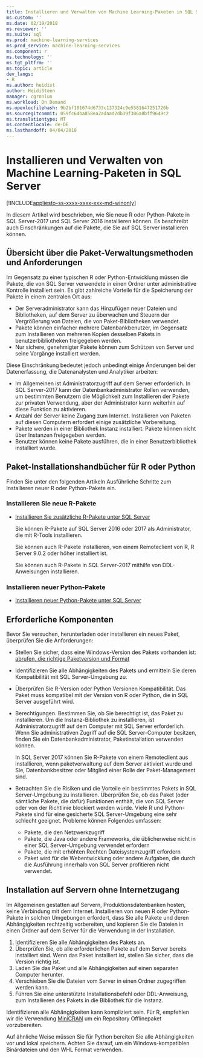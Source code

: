 ```yaml
---
title: Installieren und Verwalten von Machine Learning-Paketen in SQL Server | Microsoft Docs
ms.custom: ''
ms.date: 02/19/2018
ms.reviewer: ''
ms.suite: sql
ms.prod: machine-learning-services
ms.prod_service: machine-learning-services
ms.component: r
ms.technology: ''
ms.tgt_pltfrm: ''
ms.topic: article
dev_langs:
- R
ms.author: heidist
author: HeidiSteen
manager: cgronlun
ms.workload: On Demand
ms.openlocfilehash: 9b2bf101674d6733c137324c9e5581647251726b
ms.sourcegitcommit: 059fc64ba858ea2adaad2db39f306a8bff9649c2
ms.translationtype: MT
ms.contentlocale: de-DE
ms.lasthandoff: 04/04/2018
---
```

# <a name="installing-and-managing-machine-learning-packages-in-sql-server"></a>Installieren und Verwalten von Machine Learning-Paketen in SQL Server
[!INCLUDE[appliesto-ss-xxxx-xxxx-xxx-md-winonly](../../includes/appliesto-ss-xxxx-xxxx-xxx-md-winonly.md)]

In diesem Artikel wird beschrieben, wie Sie neue R oder Python-Pakete in SQL Server-2017 und SQL Server 2016 installieren können. Es beschreibt auch Einschränkungen auf die Pakete, die Sie auf SQL Server installieren können.

## <a name="overview-of-package-management-methods-and-requirements"></a>Übersicht über die Paket-Verwaltungsmethoden und Anforderungen

Im Gegensatz zu einer typischen R oder Python-Entwicklung müssen die Pakete, die von SQL Server verwendete in einen Ordner unter administrative Kontrolle installiert sein. Es gibt zahlreiche Vorteile für die Speicherung der Pakete in einem zentralen Ort aus:

+ Der Serveradministrator kann das Hinzufügen neuer Dateien und Bibliotheken, auf dem Server zu überwachen und Steuern der Vergrößerung von Dateien, die von Paket-Bibliotheken verwendet. 
+ Pakete können einfacher mehrere Datenbankbenutzer, im Gegensatz zum Installieren von mehreren Kopien desselben Pakets in benutzerbibliotheken freigegeben werden.
+ Nur sichere, genehmigter Pakete können zum Schützen von Server und seine Vorgänge installiert werden.

Diese Einschränkung bedeutet jedoch unbedingt einige Änderungen bei der Datenerfassung, die Datenanalysten und Analytiker arbeiten:

+ Im Allgemeinen ist Administratorzugriff auf dem Server erforderlich. In SQL Server-2017 kann der Datenbankadministrator Rollen verwenden, um bestimmten Benutzern die Möglichkeit zum Installieren der Pakete zur privaten Verwendung, aber der Administrator kann weiterhin auf diese Funktion zu aktivieren.
+ Anzahl der Server keine Zugang zum Internet. Installieren von Paketen auf diesen Computern erfordert einige zusätzliche Vorbereitung.
+ Pakete werden in einer Bibliothek Instanz installiert. Pakete können nicht über Instanzen freigegeben werden.
+ Benutzer können keine Pakete ausführen, die in einer Benutzerbibliothek installiert wurde.

## <a name="package-installation-guides-for-r-or-python"></a>Paket-Installationshandbücher für R oder Python

Finden Sie unter den folgenden Artikeln Ausführliche Schritte zum Installieren neuer R oder Python-Pakete ein. 

### <a name="install-new-r-packages"></a>Installieren Sie neue R-Pakete

+ [Installieren Sie zusätzliche R-Pakete unter SQL Server](install-additional-r-packages-on-sql-server.md)

    Sie können R-Pakete auf SQL Server 2016 oder 2017 als Administrator, die mit R-Tools installieren.

    Sie können auch R-Pakete installieren, von einem Remoteclient von R, R Server 9.0.2 oder höher installiert ist.

    Sie können auch R-Pakete in SQL Server-2017 mithilfe von DDL-Anweisungen installieren.

### <a name="install-new-python-packages"></a>Installieren neuer Python-Pakete

+ [Installieren neuer Python-Pakete unter SQL Server](../python/install-additional-python-packages-on-sql-server.md)

## <a name="prerequisites"></a>Erforderliche Komponenten

Bevor Sie versuchen, herunterladen oder installieren ein neues Paket, überprüfen Sie die Anforderungen:

+ Stellen Sie sicher, dass eine Windows-Version des Pakets vorhanden ist: [abrufen, die richtige Paketversion und Format](#packageVersion)

+ Identifizieren Sie alle Abhängigkeiten des Pakets und ermitteln Sie deren Kompatibilität mit SQL Server-Umgebung zu.

+ Überprüfen Sie R-Version oder Python Versionen Kompatibilität. Das Paket muss kompatibel mit der Version von R oder Python, die in SQL Server ausgeführt wird.

+ Berechtigungen. Bestimmen Sie, ob Sie berechtigt ist, das Paket zu installieren. Um die Instanz-Bibliothek zu installieren, ist Administratorzugriff auf dem Computer mit SQL Server erforderlich. Wenn Sie administrativen Zugriff auf die SQL Server-Computer besitzen, finden Sie ein Datenbankadministrator, Paketinstallation verwenden können.

    In SQL Server 2017 können Sie R-Pakete von einem Remoteclient aus installieren, wenn paketverwaltung auf dem Server aktiviert wurde und Sie, Datenbankbesitzer oder Mitglied einer Rolle der Paket-Management sind.

+ Betrachten Sie die Risiken und die Vorteile ein bestimmtes Pakets in SQL Server-Umgebung zu installieren. Überprüfen Sie, ob das Paket (oder sämtliche Pakete, die dafür) Funktionen enthält, die von SQL Server oder von der Richtlinie blockiert werden würde. Viele R und Python-Pakete sind für eine gesicherte SQL Server-Umgebung eine sehr schlecht geeignet. Probleme können Folgendes umfassen:

    - Pakete, die den Netzwerkzugriff
    - Pakete, die Java oder andere Frameworks, die üblicherweise nicht in einer SQL Server-Umgebung verwendet erfordern
    - Pakete, die mit erhöhten Rechten Dateisystemzugriff erfordern
    - Paket wird für die Webentwicklung oder andere Aufgaben, die durch die Ausführung innerhalb von SQL Server profitieren nicht verwendet.

## <a name="installation-on-servers-with-no-internet-access"></a>Installation auf Servern ohne Internetzugang

Im Allgemeinen gestatten auf Servern, Produktionsdatenbanken hosten, keine Verbindung mit dem Internet. Installieren von neuen R oder Python-Pakete in solchen Umgebungen erfordert, dass Sie alle Pakete und deren Abhängigkeiten rechtzeitig vorbereiten, und kopieren Sie die Dateien in einen Ordner auf dem Server für die Verwendung in der Installation.

1. Identifizieren Sie alle Abhängigkeiten des Pakets an. 
2. Überprüfen Sie, ob alle erforderlichen Pakete auf dem Server bereits installiert sind. Wenn das Paket installiert ist, stellen Sie sicher, dass die Version richtig ist.
3. Laden Sie das Paket und alle Abhängigkeiten auf einen separaten Computer herunter.
4. Verschieben Sie die Dateien vom Server in einen Ordner zugegriffen werden kann.
5. Führen Sie eine unterstützte Installationsbefehl oder DDL-Anweisung, zum Installieren des Pakets in die Bibliothek für die Instanz.

Identifizieren alle Abhängigkeiten kann kompliziert sein. Für R, empfehlen wir die Verwendung [MiniCRAN](create-a-local-package-repository-using-minicran.md) um ein Repository Offlinepaket vorzubereiten.

Auf ähnliche Weise müssen Sie für Python bereiten Sie alle Abhängigkeiten vor und lokal speichern. Achten Sie darauf, um ein Windows-kompatiblen Binärdateien und den WHL Format verwenden.
